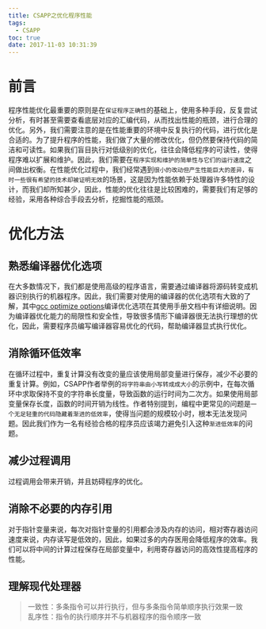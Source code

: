 ```yaml
---
title: CSAPP之优化程序性能
tags:
  - CSAPP
toc: true
date: 2017-11-03 10:31:39
---
```

# 前言
程序性能优化最重要的原则是在`保证程序正确性`的基础上，使用多种手段，反复尝试分析，有时甚至需要查看底层对应的汇编代码，从而找出性能的瓶颈，进行合理的优化。另外，我们需要注意的是在性能重要的环境中反复执行的代码，进行优化是合适的。为了提升程序的性能，我们做了大量的修改优化，但仍然要保持代码的简洁和可读性。如果我们盲目执行对低级别的优化，往往会降低程序的可读性，使得程序难以扩展和维护。因此，我们需要在`程序实现和维护的简单性与它们的运行速度`之间做出权衡。在性能优化过程中，我们经常遇到`很小的改动但产生性能巨大的差异，有时一些很有希望的技术却被证明无效`的场景，这是因为性能依赖于处理器许多特性的设计，而我们却所知甚少，因此，性能的优化往往是比较困难的，需要我们有足够的经验，采用各种综合手段去分析，挖掘性能的瓶颈。

# 优化方法
## 熟悉编译器优化选项
在大多数情况下，我们都是使用高级的程序语言，需要通过编译器将源码转变成机器识别执行的机器程序。因此，我们需要对使用的编译器的优化选项有大致的了解，其中[gcc optimize options](https://gcc.gnu.org/onlinedocs/gcc/Optimize-Options.html)编译优化选项在其使用手册文档中有详细说明。因为编译器优化能力的局限性和安全性，导致很多情形下编译器很无法执行理想的优化，因此，需要程序员编写编译器容易优化的代码，帮助编译器显式执行优化。
## 消除循环低效率
在循环过程中，重复计算没有改变的量应该使用局部变量进行保存，减少不必要的重复计算。例如，CSAPP作者举例的`将字符串由小写转成成大小`的示例中，在每次循环中求取保持不变的字符串长度量，导致函数的运行时间为二次方。如果使用局部变量保存长度，函数的时间开销为线性。作者特别提到，编程中更常见的问题是`一个无足轻重的代码隐藏着渐进的低效率`，使得当问题的规模较小时，根本无法发现问题。因此我们作为一名有经验合格的程序员应该竭力避免引入这种`渐进低效率`的问题。
<!--more-->
## 减少过程调用
过程调用会带来开销，并且妨碍程序的优化。
## 消除不必要的内存引用
对于指针变量来说，每次对指针变量的引用都会涉及内存的访问，相对寄存器访问速度来说，内存读写是低效的，因此，如果过多的内存医用会降低程序的效率。我们可以将中间的计算过程保存在局部变量中，利用寄存器访问的高效性提高程序的性能。
## 理解现代处理器
<blockquote>
一致性：多条指令可以并行执行，但与多条指令简单顺序执行效果一致<br>
乱序性：指令的执行顺序并不与机器程序的指令顺序一致
</blockquote>
